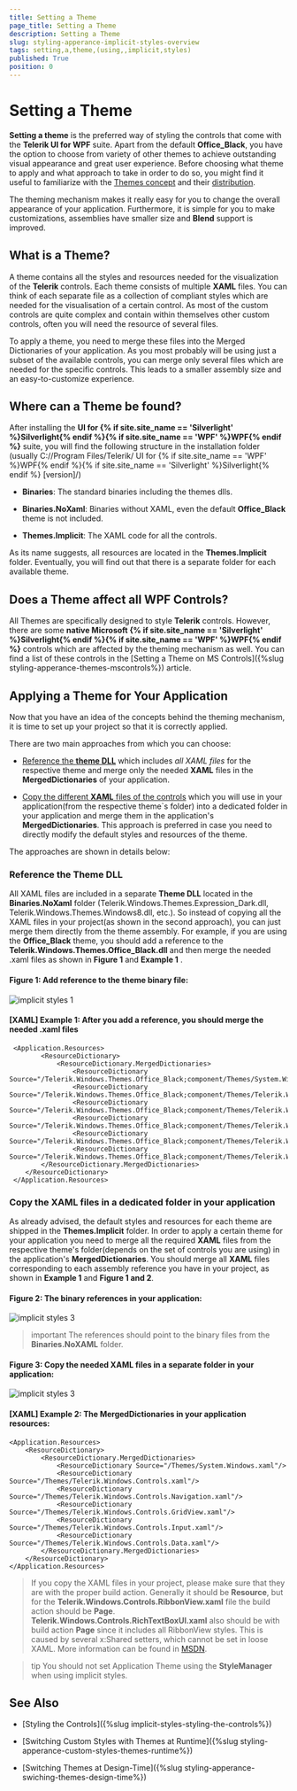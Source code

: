 ```yaml
---
title: Setting a Theme
page_title: Setting a Theme 
description: Setting a Theme 
slug: styling-apperance-implicit-styles-overview
tags: setting,a,theme,(using,,implicit,styles)
published: True
position: 0
---
```


# Setting a Theme

**Setting a theme** is the preferred way of styling the controls that come with the **Telerik UI for WPF** suite. Apart from the default **Office_Black**, you have the option to choose from variety of other themes to achieve outstanding visual appearance and great user experience. Before choosing what theme to apply and what approach to take in order to do so, you might find it useful to familiarize with the [Themes concept](#what-is-a-theme) and their [distribution](#where-can-the-theme-be-found).

The theming mechanism makes it really easy for you to change the overall appearance of your application. Furthermore, it is simple for you to make customizations, assemblies have smaller size and **Blend** support is improved. 

## What is a Theme?

A theme contains all the styles and resources needed for the visualization of the **Telerik** controls. Each theme consists of multiple **XAML** files. You can think of each separate file as a collection of compliant styles which are needed for the visualisation of a certain control. As most of the custom controls are quite complex and contain within themselves other custom controls, often you will need the resource of several files. 

To apply a theme, you need to merge these files into the Merged Dictionaries of your application. As you most probably will be using just a subset of the available controls, you can merge only several files which are needed for the specific controls. This leads to a smaller assembly size and an easy-to-customize experience.  

## Where can a Theme be found?

After installing the __UI for {% if site.site_name == 'Silverlight' %}Silverlight{% endif %}{% if site.site_name == 'WPF' %}WPF{% endif %}__ suite, you will find the following structure in the installation folder (usually C://Program Files/Telerik/ UI for {% if site.site_name == 'WPF' %}WPF{% endif %}{% if site.site_name == 'Silverlight' %}Silverlight{% endif %} [version]/)
    

* __Binaries__: The standard binaries including the themes dlls.

* __Binaries.NoXaml__: Binaries without XAML, even the default **Office_Black** theme is not included.

* __Themes.Implicit__: The XAML code for all the controls.

As its name suggests, all resources are located in the **Themes.Implicit** folder. Eventually, you will find out that there is a separate folder for each available theme.   

## Does a Theme affect all WPF Controls?

All Themes are specifically designed to style **Telerik** controls. However, there are some **native Microsoft {% if site.site_name == 'Silverlight' %}Silverlight{% endif %}{% if site.site_name == 'WPF' %}WPF{% endif %}** controls which are affected by the theming mechanism as well. You can find a list of these controls in the [Setting a Theme on MS Controls]({%slug styling-apperance-themes-mscontrols%}) article.


## Applying a Theme for Your Application

Now that you have an idea of the concepts behind the theming mechanism, it is time to set up your project so that it is correctly applied. 

There are two main approaches from which you can choose:

* [Reference the **theme DLL**](#reference-the-theme-dll) which includes *all XAML files* for the respective theme and merge only the needed **XAML** files in the **MergedDictionaries** of your application.

* [Copy the different **XAML** files of the controls](#copy-the-xaml-files-in-a-dedicated-folder-in-your-application) which you will use in your application(from the respective theme`s folder) into a dedicated folder in your application and merge them in the application's **MergedDictionaries**. This approach is preferred in case you need to directly modify the default styles and resources of the theme.

The approaches are shown in details below:

### Reference the Theme DLL

 All XAML files are included in a separate __Theme DLL__ located in the **Binaries.NoXaml** folder (Telerik.Windows.Themes.Expression_Dark.dll, Telerik.Windows.Themes.Windows8.dll, etc.). So instead of copying all the XAML files in your project(as shown in the second approach), you can just merge them directly from the theme assembly. For example, if you are using the **Office_Black** theme, you should add a reference to the **Telerik.Windows.Themes.Office_Black.dll** and then merge the needed .xaml files as shown in **Figure 1** and **Example 1** .

#### __Figure 1: Add reference to the theme binary file:__

![implicit styles 1](images/implicit-styles-theme-dll.PNG)

#### __[XAML] Example 1: After you add a reference, you should merge the needed .xaml files__

	 <Application.Resources>
			<ResourceDictionary>
	    		<ResourceDictionary.MergedDictionaries>
	       	 	    <ResourceDictionary Source="/Telerik.Windows.Themes.Office_Black;component/Themes/System.Windows.xaml"/>
	                <ResourceDictionary Source="/Telerik.Windows.Themes.Office_Black;component/Themes/Telerik.Windows.Controls.xaml"/>
	                <ResourceDictionary Source="/Telerik.Windows.Themes.Office_Black;component/Themes/Telerik.Windows.Controls.Navigation.xaml"/>
	                <ResourceDictionary Source="/Telerik.Windows.Themes.Office_Black;component/Themes/Telerik.Windows.Controls.GridView.xaml"/>
	                <ResourceDictionary Source="/Telerik.Windows.Themes.Office_Black;component/Themes/Telerik.Windows.Controls.Input.xaml"/>
	                <ResourceDictionary Source="/Telerik.Windows.Themes.Office_Black;component/Themes/Telerik.Windows.Controls.Data.xaml"/>              
	    	</ResourceDictionary.MergedDictionaries>
		</ResourceDictionary>	
	 </Application.Resources>
 
### Copy the XAML files in a dedicated folder in your application

As already advised, the default styles and resources for each theme are shipped in the **Themes.Implicit** folder. In order to apply a certain theme for your application you need to merge all the required **XAML** files from the respective theme's folder(depends on the set of controls you are using) in the application's **MergedDictionaries**. You should merge all **XAML** files corresponding to each assembly reference you have in your project, as shown in **Example 1** and **Figure 1 and 2**. 

#### __Figure 2: The binary references in your application:__

![implicit styles 3](images/implicit-styles-references.png)

>important The references should point to the binary files from the __Binaries.NoXAML__ folder.

#### __Figure 3: Copy the needed XAML files in a separate folder in your application:__

![implicit styles 3](images/implicit-styles-themes-folder.PNG)

#### __[XAML] Example 2: The MergedDictionaries in your application resources:__

	<Application.Resources>
        <ResourceDictionary>
		    <ResourceDictionary.MergedDictionaries>
                <ResourceDictionary Source="/Themes/System.Windows.xaml"/>
                <ResourceDictionary Source="/Themes/Telerik.Windows.Controls.xaml"/>
                <ResourceDictionary Source="/Themes/Telerik.Windows.Controls.Navigation.xaml"/>
                <ResourceDictionary Source="/Themes/Telerik.Windows.Controls.GridView.xaml"/>
                <ResourceDictionary Source="/Themes/Telerik.Windows.Controls.Input.xaml"/>
                <ResourceDictionary Source="/Themes/Telerik.Windows.Controls.Data.xaml"/>
            </ResourceDictionary.MergedDictionaries>
        </ResourceDictionary>
	</Application.Resources>


>If you copy the XAML files in your project, please make sure that they are with the proper build action. Generally it should be __Resource__, but for the __Telerik.Windows.Controls.RibbonView.xaml__ file the build action should be __Page__. __Telerik.Windows.Controls.RichTextBoxUI.xaml__ also should be with build action __Page__ since it includes all RibbonView styles. This is caused by several x:Shared setters, which cannot be set in loose XAML. More information can be found in [MSDN](http://msdn.microsoft.com/en-us/library/aa970778%28v=vs.110%29.aspx).

>tip You should not set Application Theme using the __StyleManager__ when using implicit styles. 

## See Also

* [Styling the Controls]({%slug implicit-styles-styling-the-controls%})

* [Switching Custom Styles with Themes at Runtime]({%slug styling-apperance-custom-styles-themes-runtime%})

* [Switching Themes at Design-Time]({%slug styling-apperance-swiching-themes-design-time%})
